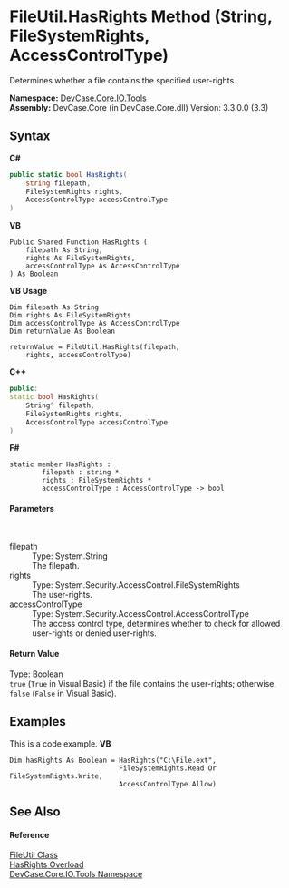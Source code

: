 # FileUtil.HasRights Method (String, FileSystemRights, AccessControlType)
 

Determines whether a file contains the specified user-rights.

**Namespace:**&nbsp;<a href="N_DevCase_Core_IO_Tools">DevCase.Core.IO.Tools</a><br />**Assembly:**&nbsp;DevCase.Core (in DevCase.Core.dll) Version: 3.3.0.0 (3.3)

## Syntax

**C#**<br />
``` C#
public static bool HasRights(
	string filepath,
	FileSystemRights rights,
	AccessControlType accessControlType
)
```

**VB**<br />
``` VB
Public Shared Function HasRights ( 
	filepath As String,
	rights As FileSystemRights,
	accessControlType As AccessControlType
) As Boolean
```

**VB Usage**<br />
``` VB Usage
Dim filepath As String
Dim rights As FileSystemRights
Dim accessControlType As AccessControlType
Dim returnValue As Boolean

returnValue = FileUtil.HasRights(filepath, 
	rights, accessControlType)
```

**C++**<br />
``` C++
public:
static bool HasRights(
	String^ filepath, 
	FileSystemRights rights, 
	AccessControlType accessControlType
)
```

**F#**<br />
``` F#
static member HasRights : 
        filepath : string * 
        rights : FileSystemRights * 
        accessControlType : AccessControlType -> bool 

```


#### Parameters
&nbsp;<dl><dt>filepath</dt><dd>Type: System.String<br />The filepath.</dd><dt>rights</dt><dd>Type: System.Security.AccessControl.FileSystemRights<br />The user-rights.</dd><dt>accessControlType</dt><dd>Type: System.Security.AccessControl.AccessControlType<br />The access control type, determines whether to check for allowed user-rights or denied user-rights.</dd></dl>

#### Return Value
Type: Boolean<br />`true` (`True` in Visual Basic) if the file contains the user-rights; otherwise, `false` (`False` in Visual Basic).

## Examples
This is a code example. 
**VB**<br />
``` VB
Dim hasRights As Boolean = HasRights("C:\File.ext",
                           FileSystemRights.Read Or FileSystemRights.Write,
                           AccessControlType.Allow)
```


## See Also


#### Reference
<a href="T_DevCase_Core_IO_Tools_FileUtil">FileUtil Class</a><br /><a href="Overload_DevCase_Core_IO_Tools_FileUtil_HasRights">HasRights Overload</a><br /><a href="N_DevCase_Core_IO_Tools">DevCase.Core.IO.Tools Namespace</a><br />